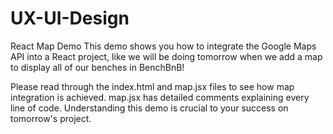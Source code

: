 # UX-UI-Design

React Map Demo
This demo shows you how to integrate the Google Maps API into a React project, like we will be doing tomorrow when we add a map to display all of our benches in BenchBnB!

Please read through the index.html and map.jsx files to see how map integration is achieved. map.jsx has detailed comments explaining every line of code. Understanding this demo is crucial to your success on tomorrow's project.
